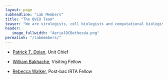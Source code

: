 ```yaml
---
layout: page
subheadline: "Lab Members"
title: "The QVEU Team"
teaser: "We are virologists, cell biologists and computational biologists interested in the evolution and emergence of RNA viruses."
header:
   image_fullwidth: "AerialDCBethesda.png"
permalink: "/labmembers/"
---
```

* [Patrick T. Dolan](/labmembers/ptd.md), Unit Chief

* [William Bakhache](/labmembers/wb.md), Visiting Fellow

* [Rebecca Walker](/labmembers/rw.md), Post-bac IRTA Fellow
